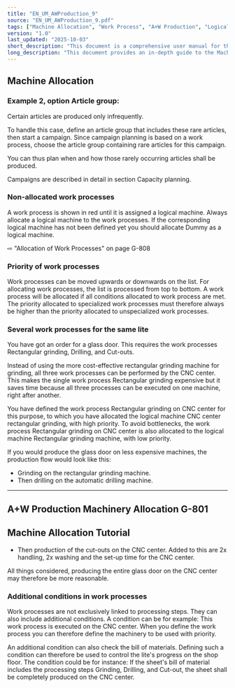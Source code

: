 ```yaml
---
title: "EN_UM_AWProduction_9"
source: "EN_UM_AWProduction_9.pdf"
tags: ["Machine Allocation", "Work Process", "A+W Production", "Logical Machines", "Manufacturing Software", "Production Planning", "Formulas", "Conditions", "Restrictions", "Glass Manufacturing"]
version: "1.0"
last_updated: "2025-10-03"
short_description: "This document is a comprehensive user manual for the Machinery Allocation (MA) module of the A+W Production software. It serves as both a tutorial and a software reference, guiding users through the process of defining, managing, and allocating machines, work processes, and related manufacturing parameters to optimize production workflows in a glass, windows, and doors factory setting."
long_description: "This document provides an in-depth guide to the Machinery Allocation (MA) functionality within the A+W Production software suite. It is structured into a tutorial, a detailed software reference, and a set of quick-reference help cards. The manual is designed for production planners, system administrators, and technical staff responsible for configuring the manufacturing environment. The tutorial section offers practical examples and step-by-step exercises on how to define physical and logical machines, create work processes, and establish allocation priorities to manage production flow and prevent bottlenecks. It covers complex scenarios, such as handling rare articles through campaigns, processing items with multiple steps on a single CNC machine, and using conditions to control a lite's progress on the shop floor. The software reference section provides a systematic breakdown of every dialog, field, and function within the MA editor. It details the management of machines, logical machines, work processes, processing types, and processing articles. It also explains the powerful use of formulas, conditions, and restrictions (expressed in SQL) to create highly specific and flexible rules for machine allocation, capacity planning, and processing time calculations. This allows for precise control over the production environment, aligning software logic with real-world factory constraints. The final section includes help cards for common tasks, such as adding a new machine or configuring a machine for the Production Terminal, offering a quick and actionable guide for users."
---
```

## Machine Allocation

### Example 2, option Article group:
Certain articles are produced only infrequently.

To handle this case, define an article group that includes these rare articles, then start a campaign. Since campaign planning is based on a work process, choose the article group containing rare articles for this campaign.

You can thus plan when and how those rarely occurring articles shall be produced.

Campaigns are described in detail in section Capacity planning.

### Non-allocated work processes
A work process is shown in red until it is assigned a logical machine. Always allocate a logical machine to the work processes. If the corresponding logical machine has not been defined yet you should allocate Dummy as a logical machine.

⇨ "Allocation of Work Processes" on page G-808

### Priority of work processes
Work processes can be moved upwards or downwards on the list. For allocating work processes, the list is processed from top to bottom. A work process will be allocated if all conditions allocated to work process are met. The priority allocated to specialized work processes must therefore always be higher than the priority allocated to unspecialized work processes.

### Several work processes for the same lite
You have got an order for a glass door. This requires the work processes Rectangular grinding, Drilling, and Cut-outs.

Instead of using the more cost-effective rectangular grinding machine for grinding, all three work processes can be performed by the CNC center. This makes the single work process Rectangular grinding expensive but it saves time because all three processes can be executed on one machine, right after another.

You have defined the work process Rectangular grinding on CNC center for this purpose, to which you have allocated the logical machine CNC center rectangular grinding, with high priority.
To avoid bottlenecks, the work process Rectangular grinding on CNC center is also allocated to the logical machine Rectangular grinding machine, with low priority.

If you would produce the glass door on less expensive machines, the production flow would look like this:
*   Grinding on the rectangular grinding machine.
*   Then drilling on the automatic drilling machine.

---
A+W Production Machinery Allocation
G-801
---

## Machine Allocation Tutorial

*   Then production of the cut-outs on the CNC center. Added to this are 2x handling, 2x washing and the set-up time for the CNC center.

All things considered, producing the entire glass door on the CNC center may therefore be more reasonable.

### Additional conditions in work processes
Work processes are not exclusively linked to processing steps. They can also include additional conditions. A condition can be for example: This work process is executed on the CNC center. When you define the work process you can therefore define the machinery to be used with priority.

An additional condition can also check the bill of materials. Defining such a condition can therefore be used to control the lite's progress on the shop floor. The condition could be for instance: If the sheet's bill of material includes the processing steps Grinding, Drilling, and Cut-out, the sheet shall be completely produced on the CNC center.

